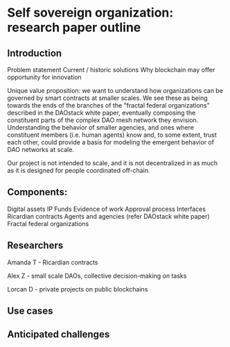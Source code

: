 # Self sovereign organization: research paper outline

## Introduction

Problem statement
Current / historic solutions
Why blockchain may offer opportunity for innovation

Unique value proposition: we want to understand how organizations can be governed by smart contracts at smaller scales. We see these as being towards the ends of the branches of the "fractal federal organizations" described in the DAOstack white paper, eventually composing the constituent parts of the complex DAO mesh network they envision. Understanding the behavior of smaller agencies, and ones where constituent members (i.e. human agents) know and, to some extent, trust each other, could provide a basis for modeling the emergent behavior of DAO networks at scale.

Our project is not intended to scale, and it is not decentralized in as much as it is designed for people coordinated off-chain.

## Components:

Digital assets
IP
Funds
Evidence of work
Approval process
Interfaces
Ricardian contracts
Agents and agencies (refer DAOstack white paper)
Fractal federal organizations

## Researchers

Amanda T - Ricardian contracts

Alex Z - small scale DAOs, collective decision-making on tasks

Lorcan D - private projects on public blockchains 

## Use cases

## Anticipated challenges
